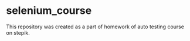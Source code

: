 # selenium_course
This repository was created as a part of homework of auto testing course on stepik.
